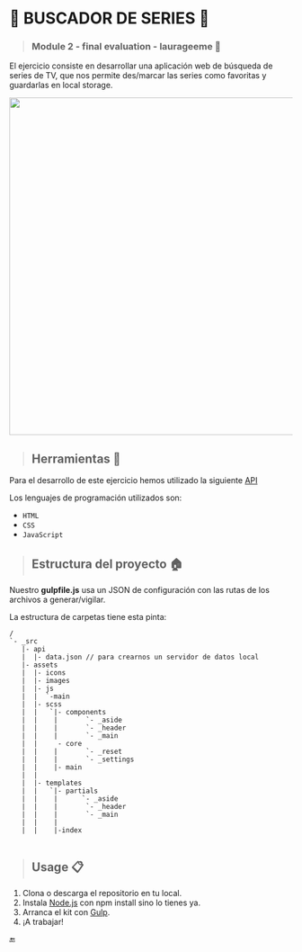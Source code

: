 # :movie_camera: BUSCADOR DE SERIES   :movie_camera:


>### Module 2 - final evaluation - laurageeme :rocket:

El ejercicio consiste en desarrollar una aplicación web de búsqueda de series de TV, que nos permite des/marcar las series como favoritas y guardarlas en local storage.

<div align="center">
       <img src="./public/assets/images/web.png" width="600px"</img>
</div>


>## Herramientas  :wrench:

Para el desarrollo de este ejercicio hemos utilizado la siguiente [API](http://www.tvmaze.com/api#show-search)

Los lenguajes de programación utilizados son:
   - `HTML`
   - `CSS`
   - `JavaScript`


 >## Estructura del proyecto  :house:

Nuestro **gulpfile.js** usa un JSON de configuración con las rutas de los archivos a generar/vigilar.

La estructura de carpetas tiene esta pinta:

```
/
`- _src
   |- api
   |  |- data.json // para crearnos un servidor de datos local
   |- assets
   |  |- icons
   |  |- images
   |  |- js
   |  |  `-main
   |  |- scss
   |  |   `|- components
   |  |    |       `- _aside
   |  |    |       `- _header
   |  |    |       `- _main
   |  |     - core
   |  |    |       `- _reset
   |  |    |       `- _settings
   |  |    |- main
   |  |
   |  |- templates
   |  |   `|- partials
   |  |    |      `- _aside
   |  |    |       `- _header
   |  |    |       `- _main
   |  |    |
   |  |    |-index


```

>## Usage :clipboard:
1. Clona o descarga el repositorio en tu local.
2. Instala [Node.js](https://nodejs.org/es/) con npm install sino lo tienes ya.
3. Arranca el kit con [Gulp](https://gulpjs.com/).
4. ¡A trabajar!




:end:
